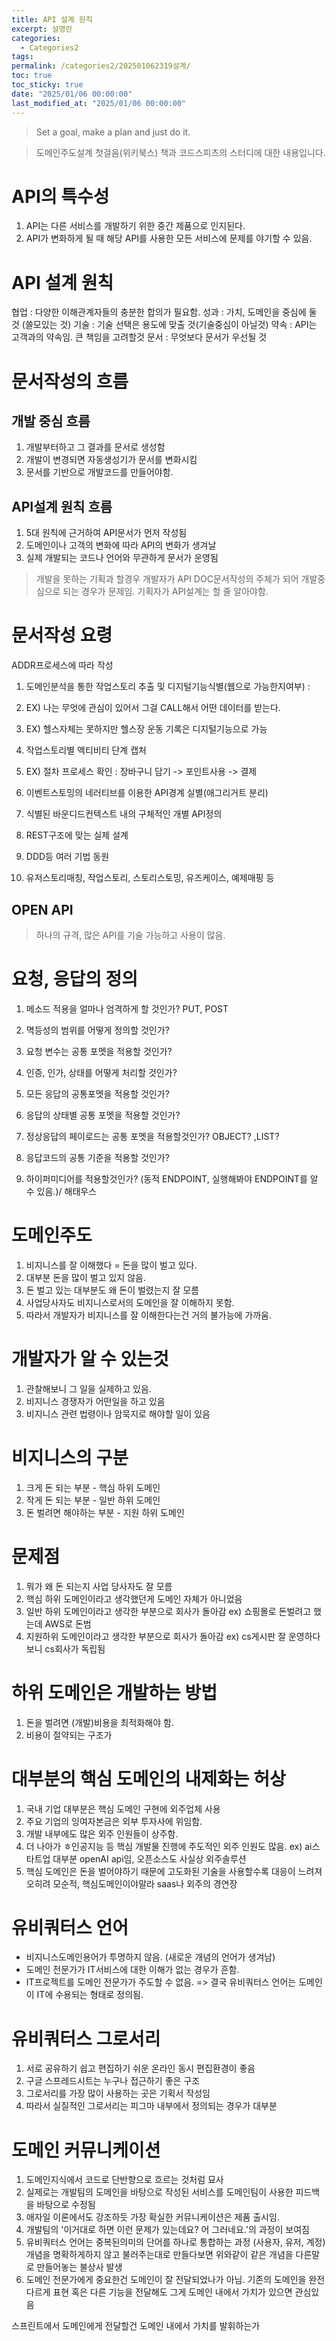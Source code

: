 ```yaml
---
title: API 설계 원칙
excerpt: 설명란
categories:
  - Categories2
tags: 
permalink: /categories2/202501062319설계/
toc: true
toc_sticky: true
date: "2025/01/06 00:00:00"
last_modified_at: "2025/01/06 00:00:00"
---
```

> Set a goal, make a plan and just do it.

> 도메인주도설계 첫걸음(위키북스) 책과 코드스피츠의 스터디에 대한 내용입니다.
# API의 특수성
1. API는 다른 서비스를 개발하기 위한 중간 제품으로 인지된다. 
2. API가 변화하게 될 때 해당 API를 사용한 모든 서비스에 문제를 야기할 수 있음.

# API 설계 원칙
협업 : 다양한 이해관계자들의 충분한 합의가 필요함.
성과 : 가치, 도메인을 중심에 둘 것 (쓸모있는 것)
기술 : 기술 선택은 용도에 맞출 것(기술중심이 아닐것)
약속 : API는 고객과의 약속임. 큰 책임을 고려할것
문서 : 무엇보다 문서가 우선될 것

# 문서작성의 흐름

## 개발 중심 흐름
1. 개발부터하고 그 결과를 문서로 생성함
2. 개발이 변경되면 자동생성기가 문서를 변화시킴
3. 문서를 기반으로 개발코드를 만들어야함.

## API설계 원칙 흐름
1.  5대 원칙에 근거하여 API문서가 먼저 작성됨
2. 도메인이나 고객의 변화에 따라 API의 변화가 생겨날
3. 실제 개발되는 코드나 언어와 무관하게 문서가 운영됨


> 개발을 못하는 기획과 할경우 개발자가 API DOC문서작성의 주체가 되어 개발중심으로 되는 경우가 문제임.
> 기획자가 API설계는 할 줄 알아야함.


# 문서작성 요령
ADDR프로세스에 따라 작성
1. 도메인분석을 통한 작업스토리 추출 및 디지털기능식별(웹으로 가능한지여부) : 
  1. EX) 나는 무엇에 관심이 있어서 그걸 CALL해서 어떤 데이터를 받는다.
  2. EX) 헬스자체는 못하지만 헬스장 운동 기록은 디지털기능으로 가능
2. 작업스토리별 액티비티 단계 캡처
  1. EX) 절차 프로세스 확인 : 장바구니 담기 -> 포인트사용 -> 결제
3. 이벤트스토밍의 네러티브를 이용한 API경계 실별(애그리거트 분리)
4. 식별된 바운디드컨텍스트 내의 구체적인 개별 API정의
5. REST구조에 맞는 실제 설계

1. DDD등 여러 기법 동원
2. 유저스토리매칭, 작업스토리, 스토리스토밍, 유즈케이스, 예제매핑 등


## OPEN API 
> 하나의 규격, 많은 API를 기술 가능하고 사용이 많음.

# 요청, 응답의 정의
1. 메소드 적용을 얼마나 엄격하게 할 것인가? PUT, POST
2. 멱등성의 범위를 어떻게 정의할 것인가?
3. 요청 변수는 공통 포멧을 적용할 것인가?
4. 인증, 인가, 상태를 어떻게 처리할 것인가?

1. 모든 응답의 공통포멧을 적용할 것인가?
2. 응답의 상태별 공통 포멧을 적용할 것인가?
3. 정상응답의 페이로드는 공통 포멧을 적용할것인가? OBJECT? ,LIST?
4. 응답코드의 공통 기준을 적용할 것인가?
5. 하이퍼미디어를 적용할것인가? (동적 ENDPOINT, 실행해봐야 ENDPOINT를 알 수 있음.)/ 해태우스




# 도메인주도
1. 비지니스를 잘 이해했다 = 돈을 많이 벌고 있다.
2. 대부분 돈을 많이 벌고 있지 않음.
3. 돈 벌고 있는 대부분도 왜 돈이 벌렸는지 잘 모름
4. 사업당사자도 비지니스로서의 도메인을 잘 이해하지 못함.
5. 따라서 개발자가 비지니스를 잘 이해한다는건 거의 불가능에 가까움.


# 개발자가 알 수 있는것
1. 관찰해보니 그 일을 실제하고 있음.
2. 비지니스 경쟁자가 어떤일을 하고 있음
3. 비지니스 관련 법령이나 암묵지로 해야할 일이 있음


# 비지니스의 구분
1. 크게 돈 되는 부분 - 핵심 하위 도메인
2. 작게 돈 되는 부분 - 일반 하위 도메인
3. 돈 벌려면 해야하는 부분 - 지원 하위 도메인

# 문제점
1. 뭐가 왜 돈 되는지 사업 당사자도 잘 모름
2. 핵심 하위 도메인이라고 생각했던게 도메인 자체가 아니었음
3. 일반 하위 도메인이라고 생각한 부분으로 회사가 돌아감  ex) 쇼핑몰로 돈벌려고 했는데 AWS로 돈범
4. 지원하위 도메인이라고 생각한 부분으로 회사가 돌아감 ex) cs게시판 잘 운영하다보니 cs회사가 독립됨

# 하위 도메인은 개발하는 방법
1. 돈을 벌려면 (개발)비용을 최적화해야 함.
2. 비용이 절약되는 구조가 


# 대부분의 핵심 도메인의 내제화는 허상
1. 국내 기업 대부분은 핵심 도메인 구현에 외주업체 사용
2. 주요 기업의 잉여자본금은 외부 투자사에 위임함.
3. 개발 내부에도 많은 외주 인원들이 상주함.
4. 더 나아가 ㅎ인공지능 등 핵심 개발물 진행에 주도적인 외주 인원도 많음.
   ex) ai스타트업 대부분 openAI api임, 오픈소스도 사실상 외주솔루션 
5. 핵심 도메인은 돈을 벌어야하기 때문에 고도화된 기술을 사용할수록 대응이 느려져 오히려 모순적, 핵심도메인이야말라 saas나 외주의 경연장

# 유비쿼터스 언어
- 비지니스도메인용어가 투명하지 않음. (새로운 개념의 언어가 생겨남)
- 도메인 전문가가 IT서비스에 대한 이해가 없는 경우가 흔함. 
- IT프로젝트를 도메인 전문가가 주도할 수 없음. => 결국 유비쿼터스 언어는 도메인이 IT에 수용되는 형태로 정의됨.

# 유비쿼터스 그로서리
1. 서로 공유하기 쉽고 편집하기 쉬운 온라인 동시 편집환경이 좋음
2. 구글 스프레드시트는 누구나 접근하기 좋은 구조
3. 그로서리를 가장 많이 사용하는 곳은 기획서 작성임
4. 따라서 실질적인 그로서리는 피그마 내부에서 정의되는 경우가 대부분

# 도메인 커뮤니케이션
1. 도메인지식에서 코드로 단반향으로 흐르는 것처럼 묘사
2. 실제로는 개발팀의 도메인을 바탕으로 작성된 서비스를 도메인팀이 사용한 피드백을 바탕으로 수정됨
3. 애자일 이론에서도 강조하듯 가장 확실한 커뮤니케이션은 제품 출시임.
4. 개발팀의 '이거대로 하면 이런 문제가 있는데요? 어 그러네요.'의 과정이 보여짐
5. 유비쿼터스 언어는 중복된의미의 단어를 하나로 통합하는 과정 (사용자, 유저, 계정) 개념을 명확하게하지 않고 불러주는대로 만들다보면 위와같이 같은 개념을 다른말로 만들어놓는 불상사 발생
6. 도메인 전문가에게 중요한건 도메인이 잘 전달되었나가 아님. 기존의 도메인을 완전 다르게 표현 혹은 다른 기능을 전달해도 그게 도메인 내에서 가치가 있으면 관심있음

스프린트에서 도메인에게 전달할건 도메인 내에서 가치를 발휘하는가




